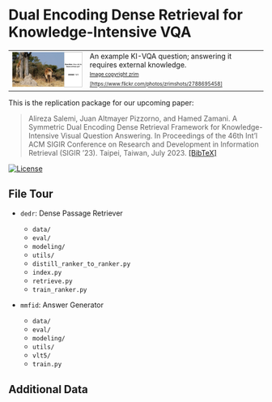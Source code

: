 # Dual Encoding Dense Retrieval for Knowledge-Intensive VQA

<table>
<tr>
<td><img src="images/example.png?raw=True" width="400"/></td>
<td>An example KI-VQA question; answering it requires external knowledge.<br>
<sup><sub><a href="https://www.flickr.com/photos/zrimshots/2788695458">Image copyright zrim [https://www.flickr.com/photos/zrimshots/2788695458]</a></sub></sup></td>
</tr>
</table>

This is the replication package for our upcoming paper:

> Alireza Salemi, Juan Altmayer Pizzorno, and Hamed Zamani. A Symmetric Dual Encoding Dense Retrieval Framework for Knowledge-Intensive Visual Question Answering. In Proceedings of the 46th Int’l ACM SIGIR Conference on Research and Development in Information Retrieval (SIGIR ’23). Taipei, Taiwan, July 2023. [[BibTeX]](paper.bib)

[![License](https://img.shields.io/badge/License-Apache_2.0-blue.svg)](LICENSE)



## File Tour

- `dedr`: Dense Passage Retriever
  - `data/`
  - `eval/`
  - `modeling/`
  - `utils/`
  - `distill_ranker_to_ranker.py`
  - `index.py`
  - `retrieve.py`
  - `train_ranker.py`

- `mmfid`: Answer Generator
  - `data/`
  - `eval/`
  - `modeling/`
  - `utils/`
  - `vlt5/`
  - `train.py`

## Additional Data
